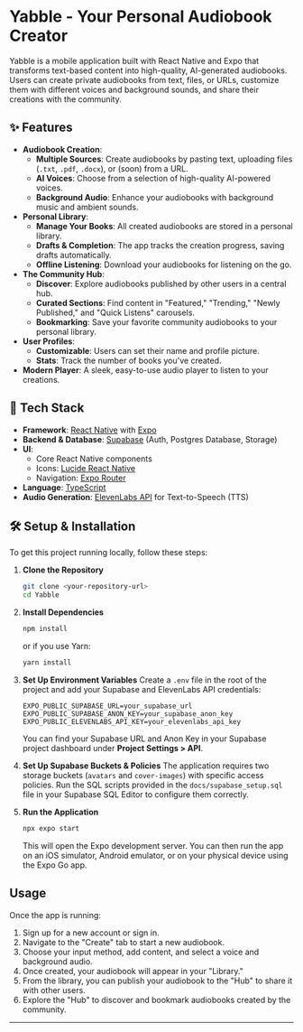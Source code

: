 # Yabble - Your Personal Audiobook Creator

Yabble is a mobile application built with React Native and Expo that transforms text-based content into high-quality, AI-generated audiobooks. Users can create private audiobooks from text, files, or URLs, customize them with different voices and background sounds, and share their creations with the community.

## ✨ Features

- **Audiobook Creation**:
  - **Multiple Sources**: Create audiobooks by pasting text, uploading files (`.txt`, `.pdf`, `.docx`), or (soon) from a URL.
  - **AI Voices**: Choose from a selection of high-quality AI-powered voices.
  - **Background Audio**: Enhance your audiobooks with background music and ambient sounds.
- **Personal Library**:
  - **Manage Your Books**: All created audiobooks are stored in a personal library.
  - **Drafts & Completion**: The app tracks the creation progress, saving drafts automatically.
  - **Offline Listening**: Download your audiobooks for listening on the go.
- **The Community Hub**:
  - **Discover**: Explore audiobooks published by other users in a central hub.
  - **Curated Sections**: Find content in "Featured," "Trending," "Newly Published," and "Quick Listens" carousels.
  - **Bookmarking**: Save your favorite community audiobooks to your personal library.
- **User Profiles**:
  - **Customizable**: Users can set their name and profile picture.
  - **Stats**: Track the number of books you've created.
- **Modern Player**: A sleek, easy-to-use audio player to listen to your creations.

## 🚀 Tech Stack

- **Framework**: [React Native](https://reactnative.dev/) with [Expo](https://expo.dev/)
- **Backend & Database**: [Supabase](https://supabase.io/) (Auth, Postgres Database, Storage)
- **UI**:
  - Core React Native components
  - Icons: [Lucide React Native](https://lucide.dev/)
  - Navigation: [Expo Router](https://docs.expo.dev/router/introduction/)
- **Language**: [TypeScript](https://www.typescriptlang.org/)
- **Audio Generation**: [ElevenLabs API](https://elevenlabs.io/) for Text-to-Speech (TTS)

## 🛠️ Setup & Installation

To get this project running locally, follow these steps:

1.  **Clone the Repository**

    ```bash
    git clone <your-repository-url>
    cd Yabble
    ```

2.  **Install Dependencies**

    ```bash
    npm install
    ```

    or if you use Yarn:

    ```bash
    yarn install
    ```

3.  **Set Up Environment Variables**
    Create a `.env` file in the root of the project and add your Supabase and ElevenLabs API credentials:

    ```env
    EXPO_PUBLIC_SUPABASE_URL=your_supabase_url
    EXPO_PUBLIC_SUPABASE_ANON_KEY=your_supabase_anon_key
    EXPO_PUBLIC_ELEVENLABS_API_KEY=your_elevenlabs_api_key
    ```

    You can find your Supabase URL and Anon Key in your Supabase project dashboard under **Project Settings > API**.

4.  **Set Up Supabase Buckets & Policies**
    The application requires two storage buckets (`avatars` and `cover-images`) with specific access policies. Run the SQL scripts provided in the `docs/supabase_setup.sql` file in your Supabase SQL Editor to configure them correctly.

5.  **Run the Application**
    ```bash
    npx expo start
    ```
    This will open the Expo development server. You can then run the app on an iOS simulator, Android emulator, or on your physical device using the Expo Go app.

## Usage

Once the app is running:

1. Sign up for a new account or sign in.
2. Navigate to the "Create" tab to start a new audiobook.
3. Choose your input method, add content, and select a voice and background audio.
4. Once created, your audiobook will appear in your "Library."
5. From the library, you can publish your audiobook to the "Hub" to share it with other users.
6. Explore the "Hub" to discover and bookmark audiobooks created by the community.

---
